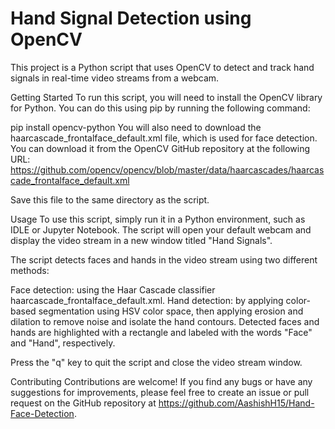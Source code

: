 # Hand Signal Detection using OpenCV

This project is a Python script that uses OpenCV to detect and track hand signals in real-time video streams from a webcam.

Getting Started
To run this script, you will need to install the OpenCV library for Python. You can do this using pip by running the following command:

pip install opencv-python
You will also need to download the haarcascade_frontalface_default.xml file, which is used for face detection. You can download it from the OpenCV GitHub repository at the following URL: https://github.com/opencv/opencv/blob/master/data/haarcascades/haarcascade_frontalface_default.xml

Save this file to the same directory as the script.

Usage
To use this script, simply run it in a Python environment, such as IDLE or Jupyter Notebook. The script will open your default webcam and display the video stream in a new window titled "Hand Signals".

The script detects faces and hands in the video stream using two different methods:

Face detection: using the Haar Cascade classifier haarcascade_frontalface_default.xml.
Hand detection: by applying color-based segmentation using HSV color space, then applying erosion and dilation to remove noise and isolate the hand contours.
Detected faces and hands are highlighted with a rectangle and labeled with the words "Face" and "Hand", respectively.

Press the "q" key to quit the script and close the video stream window.

Contributing
Contributions are welcome! If you find any bugs or have any suggestions for improvements, please feel free to create an issue or pull request on the GitHub repository at https://github.com/AashishH15/Hand-Face-Detection.
